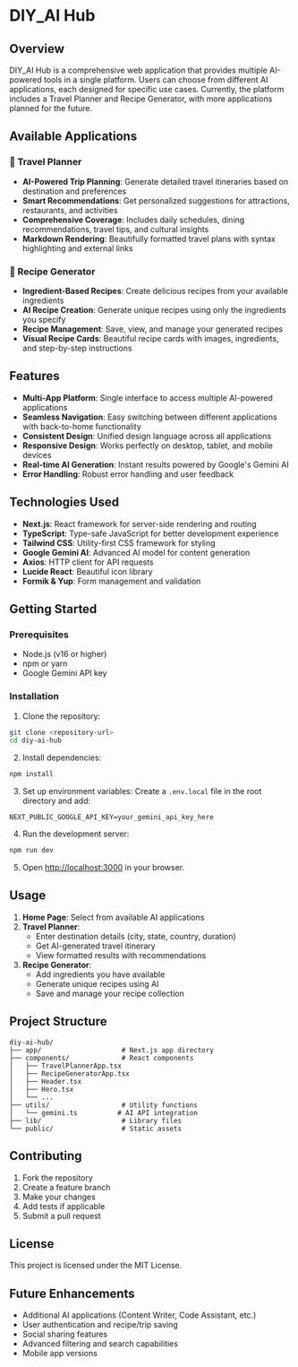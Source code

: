 # DIY_AI Hub

## Overview

DIY_AI Hub is a comprehensive web application that provides multiple AI-powered tools in a single platform. Users can choose from different AI applications, each designed for specific use cases. Currently, the platform includes a Travel Planner and Recipe Generator, with more applications planned for the future.

## Available Applications

### 🛫 Travel Planner
- **AI-Powered Trip Planning**: Generate detailed travel itineraries based on destination and preferences
- **Smart Recommendations**: Get personalized suggestions for attractions, restaurants, and activities
- **Comprehensive Coverage**: Includes daily schedules, dining recommendations, travel tips, and cultural insights
- **Markdown Rendering**: Beautifully formatted travel plans with syntax highlighting and external links

### 🍳 Recipe Generator
- **Ingredient-Based Recipes**: Create delicious recipes from your available ingredients
- **AI Recipe Creation**: Generate unique recipes using only the ingredients you specify
- **Recipe Management**: Save, view, and manage your generated recipes
- **Visual Recipe Cards**: Beautiful recipe cards with images, ingredients, and step-by-step instructions

## Features

- **Multi-App Platform**: Single interface to access multiple AI-powered applications
- **Seamless Navigation**: Easy switching between different applications with back-to-home functionality
- **Consistent Design**: Unified design language across all applications
- **Responsive Design**: Works perfectly on desktop, tablet, and mobile devices
- **Real-time AI Generation**: Instant results powered by Google's Gemini AI
- **Error Handling**: Robust error handling and user feedback

## Technologies Used

- **Next.js**: React framework for server-side rendering and routing
- **TypeScript**: Type-safe JavaScript for better development experience
- **Tailwind CSS**: Utility-first CSS framework for styling
- **Google Gemini AI**: Advanced AI model for content generation
- **Axios**: HTTP client for API requests
- **Lucide React**: Beautiful icon library
- **Formik & Yup**: Form management and validation

## Getting Started

### Prerequisites

- Node.js (v16 or higher)
- npm or yarn
- Google Gemini API key

### Installation

1. Clone the repository:
```bash
git clone <repository-url>
cd diy-ai-hub
```

2. Install dependencies:
```bash
npm install
```

3. Set up environment variables:
Create a `.env.local` file in the root directory and add:
```
NEXT_PUBLIC_GOOGLE_API_KEY=your_gemini_api_key_here
```

4. Run the development server:
```bash
npm run dev
```

5. Open [http://localhost:3000](http://localhost:3000) in your browser.

## Usage

1. **Home Page**: Select from available AI applications
2. **Travel Planner**: 
   - Enter destination details (city, state, country, duration)
   - Get AI-generated travel itinerary
   - View formatted results with recommendations
3. **Recipe Generator**:
   - Add ingredients you have available
   - Generate unique recipes using AI
   - Save and manage your recipe collection

## Project Structure

```
diy-ai-hub/
├── app/                    # Next.js app directory
├── components/             # React components
│   ├── TravelPlannerApp.tsx
│   ├── RecipeGeneratorApp.tsx
│   ├── Header.tsx
│   ├── Hero.tsx
│   └── ...
├── utils/                  # Utility functions
│   └── gemini.ts          # AI API integration
├── lib/                    # Library files
└── public/                 # Static assets
```

## Contributing

1. Fork the repository
2. Create a feature branch
3. Make your changes
4. Add tests if applicable
5. Submit a pull request

## License

This project is licensed under the MIT License.

## Future Enhancements

- Additional AI applications (Content Writer, Code Assistant, etc.)
- User authentication and recipe/trip saving
- Social sharing features
- Advanced filtering and search capabilities
- Mobile app versions
